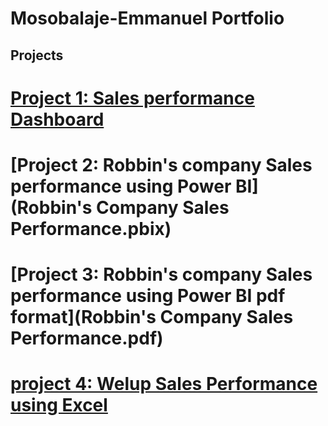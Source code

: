 # Mosobalaje-Emmanuel Portfolio
## Projects
# [Project 1: Sales performance Dashboard](https://public.tableau.com/views/GlobalSuperstore_16940854698740/Story1?:language=en-US&:display_count=n&:origin=viz_share_link)
# [Project 2: Robbin's company Sales performance using Power BI](Robbin's Company Sales Performance.pbix)
# [Project 3: Robbin's company Sales performance using Power BI pdf format](Robbin's Company Sales Performance.pdf)
# [project 4: Welup Sales Performance using Excel](https://github.com/Mosobalaje-Emmanuel/Mosobalaje-Emmanuel.github.io/blob/999c5f634dfd7c14239de679603a1af9134c1561/WELUP%20SALES%20PERFORMANCE%20DASHBOARD.xlsx)
